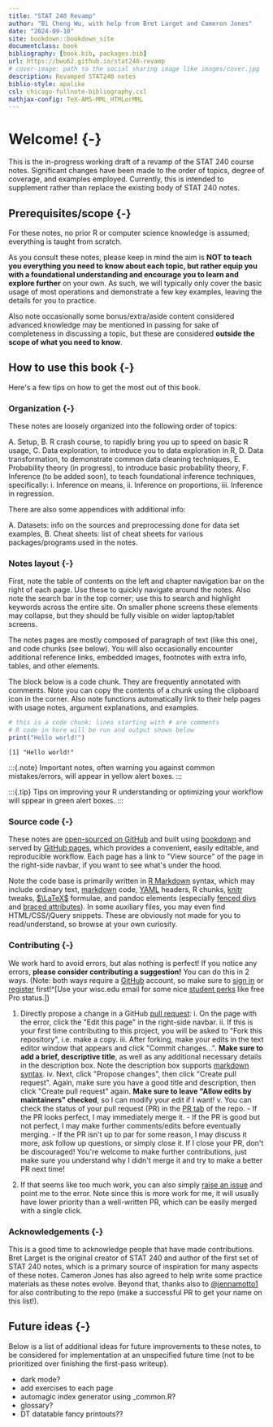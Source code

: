 ```yaml
--- 
title: "STAT 240 Revamp"
author: "Bi Cheng Wu, with help from Bret Larget and Cameron Jones"
date: "2024-09-10"
site: bookdown::bookdown_site
documentclass: book
bibliography: [book.bib, packages.bib]
url: https://bwu62.github.io/stat240-revamp
# cover-image: path to the social sharing image like images/cover.jpg
description: Revamped STAT240 notes
biblio-style: apalike
csl: chicago-fullnote-bibliography.csl
mathjax-config: TeX-AMS-MML_HTMLorMML
---
```



# Welcome! {-}

This is the in-progress working draft of a revamp of the STAT 240 course notes. Significant changes have been made to the order of topics, degree of coverage, and examples employed. Currently, this is intended to supplement rather than replace the existing body of STAT 240 notes.


## Prerequisites/scope {-}

For these notes, no prior R or computer science knowledge is assumed; everything is taught from scratch.

As you consult these notes, please keep in mind the aim is **NOT to teach you everything you need to know about each topic, but rather equip you with a foundational understanding and encourage you to learn and explore further** on your own. As such, we will typically only cover the basic usage of most operations and demonstrate a few key examples, leaving the details for you to practice.

Also note occasionally some bonus/extra/aside content considered advanced knowledge may be mentioned in passing for sake of completeness in discussing a topic, but these are considered **outside the scope of what you need to know**.


## How to use this book {-}

Here's a few tips on how to get the most out of this book.


### Organization {-}

These notes are loosely organized into the following order of topics:

 A.  Setup,
 B.  R crash course, to rapidly bring you up to speed on basic R usage,
 C.  Data exploration, to introduce you to data exploration in R,
 D.  Data transformation, to demonstrate common data cleaning techniques,
 E.  Probability theory (in progress), to introduce basic probability theory,
 F.  Inference (to be added soon), to teach foundational inference techniques, specifically:
     i.   Inference on means,
     ii.  Inference on proportions,
     iii. Inference in regression.

There are also some appendices with additional info:

 A.  Datasets: info on the sources and preprocessing done for data set examples,
 B.  Cheat sheets: list of cheat sheets for various packages/programs used in the notes.


### Notes layout {-}

First, note the table of contents on the left and chapter navigation bar on the right of each page. Use these to quickly navigate around the notes. Also note the search bar in the top corner; use this to search and highlight keywords across the entire site. On smaller phone screens these elements may collapse, but they should be fully visible on wider laptop/tablet screens.

The notes pages are mostly composed of paragraph of text (like this one), and code chunks (see below). You will also occasionally encounter additional reference links, embedded images, footnotes with extra info, tables, and other elements.

The block below is a code chunk. They are frequently annotated with comments. Note you can copy the contents of a chunk using the clipboard icon in the corner. Also note functions automatically link to their help pages with usage notes, argument explanations, and examples.


``` r
# this is a code chunk; lines starting with # are comments
# R code in here will be run and output shown below
print("Hello world!")
```

```
[1] "Hello world!"
```

:::{.note}
Important notes, often warning you against common mistakes/errors, will appear in yellow alert boxes.
:::

:::{.tip}
Tips on improving your R understanding or optimizing your workflow will sppear in green alert boxes.
:::


### Source code {-}

These notes are [open-sourced on GitHub](https://github.com/bwu62/stat240-revamp) and built using [bookdown](https://github.com/rstudio/bookdown) and served by [GitHub pages](https://pages.github.com), which provides a convenient, easily editable, and reproducible workflow. Each page has a link to "View source" of the page in the right-side navbar, if you want to see what's under the hood.

Note the code base is primarily written in [R Markdown](https://rmarkdown.rstudio.com/lesson-1.html) syntax, which may include ordinary text, [markdown](https://www.markdownguide.org/basic-syntax) code, [YAML](https://yaml.org) headers, R chunks, [knitr](https://yihui.org/knitr/options) tweaks, [$\LaTeX$](https://www.overleaf.com/learn/latex/Mathematical_expressions) formulae, and pandoc elements (especially [fenced divs](https://pandoc.org/MANUAL.html#divs-and-spans) and [braced attributes](https://pandoc.org/MANUAL.html#extension-bracketed_spans)). In some auxiliary files, you may even find HTML/CSS/jQuery snippets. These are obviously not made for you to read/understand, so browse at your own curiosity.


### Contributing {-}

We work hard to avoid errors, but alas nothing is perfect! If you notice any errors, **please consider contributing a suggestion!** You can do this in 2 ways. (Note: both ways require a [GitHub](https://github.com) account, so make sure to [sign in](https://github.com/login) or [register](https://github.com/signup?source=login) first!^[Use your wisc.edu email for some nice [student perks](https://github.com/edu/students) like free Pro status.])

 1. Directly propose a change in a GitHub [pull request](https://docs.github.com/en/pull-requests/collaborating-with-pull-requests/proposing-changes-to-your-work-with-pull-requests/about-pull-requests):
    i.   On the page with the error, click the "Edit this page" in the right-side navbar.
    ii.  If this is your first time contributing to this project, you will be asked to "Fork this repository", i.e. make a copy.
    iii. After forking, make your edits in the text editor window that appears and click "Commit changes...". **Make sure to add a brief, descriptive title**, as well as any additional necessary details in the description box. Note the description box supports [markdown syntax](https://www.markdownguide.org/basic-syntax).
    iv.  Next, click "Propose changes", then click "Create pull request". Again, make sure you have a good title and description, then click "Create pull request" again. **Make sure to leave "Allow edits by maintainers" checked**, so I can modify your edit if I want!
    v.   You can check the status of your pull request (PR) in the [PR tab](https://github.com/bwu62/stat240-revamp/pulls) of the repo.
         - If the PR looks perfect, I may immediately merge it.
         - If the PR is good but not perfect, I may make further comments/edits before eventually merging.
         - If the PR isn't up to par for some reason, I may discuss it more, ask follow up questions, or simply close it. If I close your PR, don't be discouraged! You're welcome to make further contributions, just make sure you understand why I didn't merge it and try to make a better PR next time!
 
 2. If that seems like too much work, you can also simply [raise an issue](https://github.com/bwu62/stat240-revamp/issues/new/choose) and point me to the error. Note since this is more work for me, it will usually have lower priority than a well-written PR, which can be easily merged with a single click.


### Acknowledgements {-}



This is a good time to acknowledge people that have made contributions. Bret Larget is the original creator of STAT 240 and author of the first set of STAT 240 notes, which is a primary source of inspiration for many aspects of these notes. Cameron Jones has also agreed to help write some practice materials as these notes evolve. Beyond that, thanks also to [\@jennamotto1](https://github.com/jennamotto1) for also contributing to the repo (make a successful PR to get your name on this list!).


## Future ideas {-}

Below is a list of additional ideas for future improvements to these notes, to be considered for implementation at an unspecified future time (not to be prioritized over finishing the first-pass writeup).

 - dark mode?
 - add exercises to each page
 - automagic index generator using _common.R?
 - glossary?
 - DT datatable fancy printouts??


<!--

dataset ideas (note: should prioritize datasets most students would find interesting)

 - olympics
 - politics
 - crime
 - causes of death
 - climate
 - something economic
 - SSA names

other notes to self:

 - use [params](https://bookdown.org/yihui/rmarkdown/params-declare.html) to control:
   - course directory
   - hw/ds solution generation in files (in separate private repo?)
 - basic data literacy concepts?
   - percent of, percent change, X change
   - percent vs points (and point difference)
   - bad plots
   - biases (survivorship, selection (e.g. sampling, berkson), generalization (e.g. WEIRD))
   - fallacies (prosecutor, gambler, correlation, dredging, regression to mean)
 - build db of past 240 stats
 - rethink discord management
 - sample of graded, commentated papers (example of an A, AB, B, BC, C, D, F)
 - grade by comparing with reference papers
 - conditional stratified sample of papers based on distribution of grades in group
 - after paring down samples, ask Derek & Cameron to help with grading evaluation for calibrating papers
 - pare down more, use focused sample to calibrate TAs/instructors if needed?

-->


